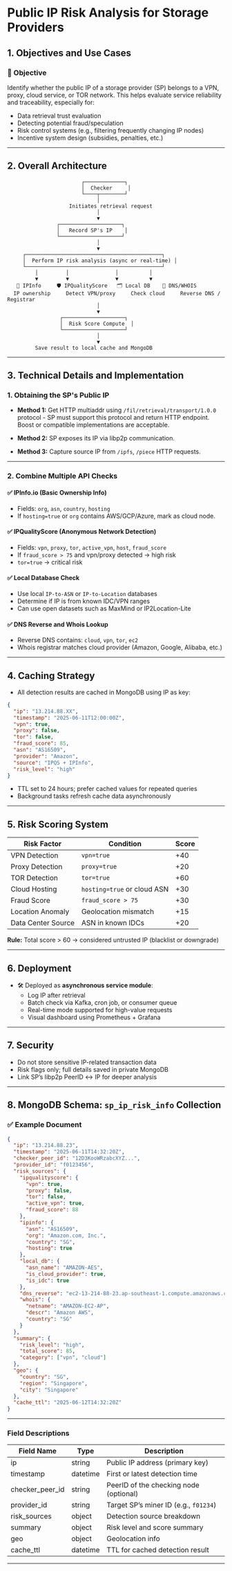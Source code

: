 # Public IP Risk Analysis for Storage Providers

## 1. Objectives and Use Cases

### 🎯 Objective

Identify whether the public IP of a storage provider (SP) belongs to a VPN, proxy, cloud service, or TOR network. This helps evaluate service reliability and traceability, especially for:

- Data retrieval trust evaluation
- Detecting potential fraud/speculation
- Risk control systems (e.g., filtering frequently changing IP nodes)
- Incentive system design (subsidies, penalties, etc.)

---

## 2. Overall Architecture

```
                        ┌─────────────┐
                        │  Checker     │
                        └────┬────────┘
                             │
                    Initiates retrieval request
                             │
                             ▼
                ┌────────────────────┐
                │   Record SP's IP    │
                └────────────────────┘
                             │
                             ▼
     ┌────────────────────────────────────────────┐
     │  Perform IP risk analysis (async or real-time) │
     └────────────────────────────────────────────┘
         │         │               │          │
         ▼         ▼               ▼          ▼
   📡 IPInfo     🛡️ IPQualityScore   🗂️ Local DB    🧠 DNS/WHOIS
  IP ownership     Detect VPN/proxy     Check cloud     Reverse DNS / Registrar
                             │
                             ▼
                 ┌────────────────────┐
                 │  Risk Score Compute  │
                 └────────────────────┘
                             │
                             ▼
         Save result to local cache and MongoDB
```

---

## 3. Technical Details and Implementation

### 1. Obtaining the SP's Public IP

- **Method 1:** Get HTTP multiaddr using `/fil/retrieval/transport/1.0.0` protocol - SP must support this protocol and return HTTP endpoint.
  Boost or compatible implementations are acceptable.

- **Method 2:** SP exposes its IP via libp2p communication.

- **Method 3:** Capture source IP from `/ipfs`, `/piece` HTTP requests.

---

### 2. Combine Multiple API Checks

#### ✅ IPInfo.io (Basic Ownership Info)
- Fields: `org`, `asn`, `country`, `hosting`
- If `hosting=true` or `org` contains AWS/GCP/Azure, mark as cloud node.

#### ✅ IPQualityScore (Anonymous Network Detection)
- Fields: `vpn`, `proxy`, `tor`, `active_vpn`, `host`, `fraud_score`
- If `fraud_score > 75` and vpn/proxy detected → high risk
- `tor=true` → critical risk

#### ✅ Local Database Check
- Use local `IP-to-ASN` or `IP-to-Location` databases
- Determine if IP is from known IDC/VPN ranges
- Can use open datasets such as MaxMind or IP2Location-Lite

#### ✅ DNS Reverse and Whois Lookup
- Reverse DNS contains: `cloud`, `vpn`, `tor`, `ec2`
- Whois registrar matches cloud provider (Amazon, Google, Alibaba, etc.)

---

## 4. Caching Strategy

- All detection results are cached in MongoDB using IP as key:

```json
{
  "ip": "13.214.88.XX",
  "timestamp": "2025-06-11T12:00:00Z",
  "vpn": true,
  "proxy": false,
  "tor": false,
  "fraud_score": 85,
  "asn": "AS16509",
  "provider": "Amazon",
  "source": "IPQS + IPInfo",
  "risk_level": "high"
}
```

- TTL set to 24 hours; prefer cached values for repeated queries
- Background tasks refresh cache data asynchronously

---

## 5. Risk Scoring System

| Risk Factor         | Condition                  | Score |
|---------------------|----------------------------|-------|
| VPN Detection       | `vpn=true`                 | +40   |
| Proxy Detection     | `proxy=true`               | +20   |
| TOR Detection       | `tor=true`                 | +60   |
| Cloud Hosting       | `hosting=true` or cloud ASN| +30   |
| Fraud Score         | `fraud_score > 75`         | +30   |
| Location Anomaly    | Geolocation mismatch       | +15   |
| Data Center Source  | ASN in known IDCs          | +20   |

**Rule:** Total score > 60 → considered untrusted IP (blacklist or downgrade)

---

## 6. Deployment

- 🛠 Deployed as **asynchronous service module**:
  - Log IP after retrieval
  - Batch check via Kafka, cron job, or consumer queue
  - Real-time mode supported for high-value requests
  - Visual dashboard using Prometheus + Grafana

---

## 7. Security

- Do not store sensitive IP-related transaction data
- Risk flags only; full details saved in private MongoDB
- Link SP’s libp2p PeerID ↔ IP for deeper analysis

---

## 8. MongoDB Schema: `sp_ip_risk_info` Collection

### ✅ Example Document

```json
{
  "ip": "13.214.88.23",
  "timestamp": "2025-06-11T14:32:20Z",
  "checker_peer_id": "12D3KooWRzabcXYZ...",
  "provider_id": "f0123456",
  "risk_sources": {
    "ipqualityscore": {
      "vpn": true,
      "proxy": false,
      "tor": false,
      "active_vpn": true,
      "fraud_score": 88
    },
    "ipinfo": {
      "asn": "AS16509",
      "org": "Amazon.com, Inc.",
      "country": "SG",
      "hosting": true
    },
    "local_db": {
      "asn_name": "AMAZON-AES",
      "is_cloud_provider": true,
      "is_idc": true
    },
    "dns_reverse": "ec2-13-214-88-23.ap-southeast-1.compute.amazonaws.com",
    "whois": {
      "netname": "AMAZON-EC2-AP",
      "descr": "Amazon AWS",
      "country": "SG"
    }
  },
  "summary": {
    "risk_level": "high",
    "total_score": 85,
    "category": ["vpn", "cloud"]
  },
  "geo": {
    "country": "SG",
    "region": "Singapore",
    "city": "Singapore"
  },
  "cache_ttl": "2025-06-12T14:32:20Z"
}
```

---

### Field Descriptions

| Field Name        | Type     | Description                               |
|-------------------|----------|-------------------------------------------|
| ip                | string   | Public IP address (primary key)           |
| timestamp         | datetime | First or latest detection time            |
| checker_peer_id   | string   | PeerID of the checking node (optional)    |
| provider_id       | string   | Target SP’s miner ID (e.g., `f01234`)     |
| risk_sources      | object   | Detection source breakdown                |
| summary           | object   | Risk level and score summary              |
| geo               | object   | Geolocation info                          |
| cache_ttl         | datetime | TTL for cached detection result           |

---
